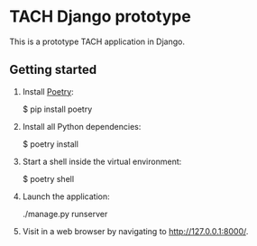 # TACH Django prototype

This is a prototype TACH application in Django.

## Getting started

1.  Install [Poetry](https://python-poetry.org/):

    $ pip install poetry

2.  Install all Python dependencies:

    $ poetry install

3.  Start a shell inside the virtual environment:

    $ poetry shell

4.  Launch the application:

    ./manage.py runserver

5.  Visit in a web browser by navigating to http://127.0.0.1:8000/.

